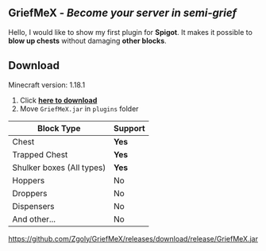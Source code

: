 ## GriefMeX - *Become your server in semi-grief*
Hello, I would like to show my first plugin for **Spigot**. It makes it possible to **blow up chests** without damaging **other blocks**.

## Download
Minecraft version: 1.18.1

1. Click **[here to download](https://github.com/Zgoly/GriefMeX/releases/latest/download/GriefMeX.jar)**
2. Move `GriefMeX.jar` in `plugins` folder

|Block Type               |Support|
|-------------------------|-------|
|Chest                    |**Yes**|
|Trapped Chest            |**Yes**|
|Shulker boxes (All types)|**Yes**|
|Hoppers                  |No     |
|Droppers                 |No     |
|Dispensers               |No     |
|And other...             |No     |
https://github.com/Zgoly/GriefMeX/releases/download/release/GriefMeX.jar
